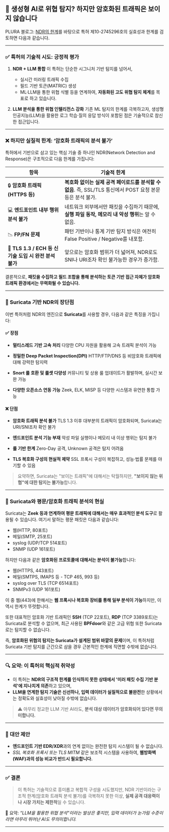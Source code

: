## 🤖 생성형 AI로 위협 탐지? 하지만 암호화된 트래픽은 보이지 않습니다

PLURA 블로그: [NDR의 한계](https://blog.plura.io/ko/column/limitations_of_ndr/)를 바탕으로 특허 제10-2745296호의 실효성과 한계를 검토하면 다음과 같습니다.

---

### ✅ 특허의 기술적 시도: 긍정적 평가

1. **NDR + LLM 통합**
   이 특허는 단순한 시그니처 기반 탐지를 넘어서,

   * 실시간 미러링 트래픽 수집
   * 필드 기반 토큰(MATRIC) 생성
   * ML·LLM을 통한 위협 식별
     등을 연계하여, **자동화된 고도 위협 탐지 체계**를 목표로 하고 있습니다.

2. **LLM 분석을 통한 위협 인텔리전스 강화**
   기존 ML 탐지의 한계를 극복하고자, 생성형 인공지능(LLM)을 활용한 로그 학습·질의 응답 방식이 포함된 점은 기술적으로 참신한 접근입니다.

---

### ❌ 하지만 실질적 한계: ‘암호화 트래픽의 분석 불가’

특허에서 기반으로 삼고 있는 핵심 기술 중 하나인 NDR(Network Detection and Response)은 구조적으로 다음 한계를 가집니다:

| 항목                                       | 기술적 한계                                                                 |
| ---------------------------------------- | ---------------------------------------------------------------------- |
| 🔒 **암호화 트래픽(HTTPS 등)**                  | **복호화 없이는 실제 공격 페이로드를 분석할 수 없음**. 즉, SSL/TLS 통신에서 POST 요청 본문 등은 분석 불가. |
| 💻 **엔드포인트 내부 행위 분석 불가**                 | 네트워크 외부에서만 패킷을 수집하기 때문에, **실행 파일 동작, 메모리 내 악성 행위**는 알 수 없음.            |
| 📉 **FP/FN 문제**                          | 패턴 기반이나 통계 기반 탐지 방식은 여전히 False Positive / Negative를 내포함.               |
| 🧱 **TLS 1.3 / ECH 등 신기술 도입 시 완전 분석 불가** | 앞으로는 암호화 범위가 더 넓어져, NDR로도 SNI나 URI조차 확인 불가능한 경우가 증가함.                  |

결론적으로, **패킷을 수집하고 필드 조합을 통해 분석하는 토큰 기반 접근 자체가 암호화 트래픽 환경에서는 무력화될 수 있습니다.**

---

### 🧰 Suricata 기반 NDR의 장단점

이번 특허처럼 NDR의 엔진으로 **Suricata**를 사용할 경우, 다음과 같은 특징을 가집니다:

#### ✅ 장점

* **멀티스레드 기반 고속 처리**
  다양한 CPU 자원을 활용해 고속 트래픽 분석이 가능

* **정밀한 Deep Packet Inspection(DPI)**
  HTTP/FTP/DNS 등 비암호화 트래픽에 대해 강력한 탐지력

* **Snort 룰 호환 및 룰셋 다양성**
  커뮤니티 및 상용 룰 업데이트가 활발하며, 실시간 보완 가능

* **다양한 오픈소스 연동 가능**
  Zeek, ELK, MISP 등 다양한 시스템과 유연한 통합 가능

#### ❌ 단점

* **암호화 트래픽 분석 불가**
  TLS 1.3 이후 대부분의 트래픽이 암호화되며, Suricata는 URI/SNI조차 확인 불가

* **엔드포인트 분석 기능 부재**
  악성 파일 실행이나 메모리 내 이상 행위는 탐지 불가

* **룰 기반 한계**
  Zero-Day 공격, Unknown 공격은 탐지 어려움

* **TLS 복호화 구성의 현실적 제약**
  SSL 프록시 구성이 복잡하고, 성능·법률 문제를 야기할 수 있음

> 요약하면, Suricata는 "보이는 트래픽"에 대해서는 탁월하지만, **"보이지 않는 위협"에 대한 탐지는 불가능**합니다.

---

### 📡 Suricata와 평문/암호화 트래픽 분석의 현실

Suricata는 **Zeek 등과 연계하여 평문 트래픽에 대해서는 매우 효과적인 분석 도구**로 활용될 수 있습니다.
여기서 말하는 평문 패킷은 다음과 같습니다:

* 웹(HTTP, 80포트)
* 메일(SMTP, 25포트)
* syslog (UDP/TCP 514포트)
* SNMP (UDP 161포트)

하지만 다음과 같은 **암호화된 프로토콜에 대해서는 분석이 불가능**합니다:

* 웹(HTTPS, 443포트)
* 메일(SMTPS, IMAPS 등 - TCP 465, 993 등)
* syslog over TLS (TCP 6514포트)
* SNMPv3 (UDP 161포트)

이 중 웹(443)에 한해서는 **웹 프록시나 복호화 장비를 통해 일부 분석이 가능**하지만, 이 역시 한계가 뚜렷합니다.

또한 대표적인 암호화 기반 트래픽인 **SSH** (TCP 22포트), **RDP** (TCP 3389포트)는 Suricata로 분석할 수 없으며,
최근 사용된 **BPFdoor**와 같은 고급 위협 또한 Suricata로는 탐지할 수 없습니다.

즉, **암호화된 위협의 탐지는 Suricata가 설계된 범위 바깥의 문제**이며,
이 특허처럼 Suricata 기반 탐지를 근간으로 삼을 경우 근본적인 한계에 직면할 수밖에 없습니다.

---

### 🔍 요약: 이 특허의 핵심적 취약성

* 이 특허는 **NDR의 구조적 한계를 인식하지 못한 상태에서 '미러 패킷 수집 기반 분석'에 지나치게 의존**하고 있으며,
* **LLM을 연계한 탐지 기술은 신선하나, 입력 데이터가 실질적으로 불완전**한 상황에서는 정확도와 실효성이 낮아질 수밖에 없습니다.

> ⚠️ 아무리 정교한 LLM 기반 AI라도, **분석 대상 데이터가 암호화되어 있다면 무의미합니다.**

---

### 🔧 대안 제안

* **엔드포인트 기반 EDR/XDR**과의 연계 없이는 완전한 탐지 시스템이 될 수 없습니다.
* *SSL 복호화 프록시 또는 TLS MITM* 같은 보조적 시스템을 사용하여, **웹방화벽(WAF)과의 성능 비교가 반드시 필요합니다.**

---

### ✅ 결론

> 이 특허는 기술적으로 흥미롭고 복합적 구성을 시도했지만, NDR 기반이라는 구조적 한계(암호화 트래픽 분석 불가)를 극복하지 못한 이상, **실제 공격 대응력이나 시장 가치는 제한적**일 수 있습니다.

📌 요약: *“LLM을 활용한 위협 분석”이라는 발상은 좋지만, 입력 데이터가 눈가림 수준이라면 아무리 뛰어난 AI도 무의미합니다.*

---
